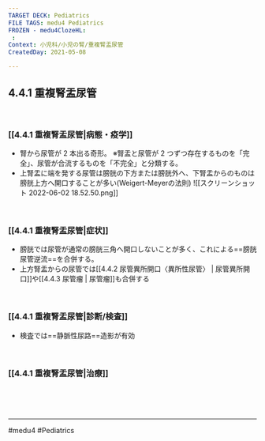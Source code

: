 ```yaml
---
TARGET DECK: Pediatrics
FILE TAGS: medu4 Pediatrics
FROZEN - medu4ClozeHL:
 : 
Context: 小児科/小児の腎/重複腎盂尿管
CreatedDay: 2021-05-08

---
```


## 4.4.1 重複腎盂尿管

<br>

### [[4.4.1 重複腎盂尿管|病態・疫学]]
* 腎から尿管が 2 本出る奇形。
※腎盂と尿管が 2 つずつ存在するものを「完全」、尿管が合流するものを「不完全」と分類する。 
* 上腎盂に端を発する尿管は膀胱の下方または膀胱外へ、下腎盂からのものは膀胱上方へ開口することが多い(Weigert-Meyerの法則)
![[スクリーンショット 2022-06-02 18.52.50.png]]
<br>

### [[4.4.1 重複腎盂尿管|症状]]
* 膀胱では尿管が通常の膀胱三角へ開口しないことが多く、これによる==膀胱尿管逆流==を合併する。
* 上方腎盂からの尿管では[[4.4.2 尿管異所開口〈異所性尿管〉 | 尿管異所開口]]や[[4.4.3 尿管瘤 | 尿管瘤]]も合併する
<!--ID: 1654163909343-->


<br>

### [[4.4.1 重複腎盂尿管|診断/検査]]
* 検査では==静脈性尿路==造影が有効
<!--ID: 1620466125449-->


<br>

### [[4.4.1 重複腎盂尿管|治療]]


<br><br><br>

---
#medu4 #Pediatrics
